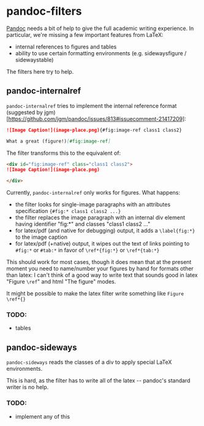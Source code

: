 # pandoc-filters

[Pandoc](http://johnmacfarlane.net/pandoc/) needs a bit of help to give the full
academic writing experience. In particular, we're missing a few important
features from LaTeX:

 -  internal references to figures and tables
 -  ability to use certain formatting environments (e.g. sidewaysfigure
    / sidewaystable)

The filters here try to help.

## pandoc-internalref

`pandoc-internalref` tries to implement the internal reference format (suggested
by jgm)[https://github.com/jgm/pandoc/issues/813#issuecomment-21417209]:

```markdown
![Image Caption!](image-place.png){#fig:image-ref class1 class2}

What a great (figure!)[#fig:image-ref]
```

The filter transforms this to the equivalent of:

```markdown
<div id="fig:image-ref" class="class1 class2">
![Image Caption!](image-place.png)

</div>
```

Currently, `pandoc-internalref` only works for figures. What happens:

 -  the filter looks for single-image paragraphs with an attributes specification
    `{#fig:* class1 class2 ...}`
 -  the filter replaces the image paragraph with an internal div element having
    identifier "fig:\*" and classes "class1 class2 ..."
 -  for latex/pdf (and native for debugging) output, it adds a `\label{fig:*}` to
    the image caption
 -  for latex/pdf (+native) output, it wipes out the text of links pointing to
    `#fig:*` or `#tab:*` in favor of `\ref*{fig:*}` or `\ref*{tab:*}`

This should work for most cases, though it does mean that at the present moment
you need to name/number your figures by hand for formats other than latex:
I can't think of a good way to write text that sounds good in latex "Figure
`\ref`" and html "The figure" modes.

It might be possible to make the latex filter write something like `Figure
\ref*{}`

### TODO:

 - tables

## pandoc-sideways

`pandoc-sideways` reads the classes of a div to apply special LaTeX
environments.

This is hard, as the filter has to write all of the latex -- pandoc's standard
writer is no help.

### TODO:

 - implement any of this

